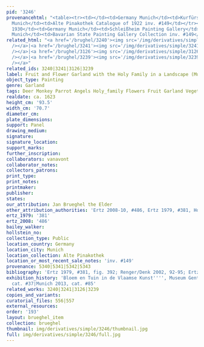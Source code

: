 ```yaml
---
pid: '3246'
provenancehtml: "<table><tr><td></td><td>Germany Munich</td><td>Kurfürstlichen Galerie</td></tr><tr><td>1922</td><td>Germany
  Munich</td><td>Alte Pinakothek Catalogue of 1922 inv. #149</td></tr><tr><td>After
  1930</td><td>Germany Munich</td><td>Schleißheim Painting Gallery</td></tr><tr><td></td><td>Germany
  Munich</td><td>Bavarian State Painting Gallery Collection inv. #149</td></tr></table>"
related_html: "<a href='/brughel/3240'><img src='/img/derivatives/simple/3240/thumbnail.jpg'
  /></a>|<a href='/brughel/3241'><img src='/img/derivatives/simple/3241/thumbnail.jpg'
  /></a>|<a href='/brughel/3126'><img src='/img/derivatives/simple/3126/thumbnail.jpg'
  /></a>|<a href='/brughel/3239'><img src='/img/derivatives/simple/3239/thumbnail.jpg'
  /></a>"
related_ids: 3240|3241|3126|3239
label: Fruit and Flower Garland with the Holy Family in a Landscape (Munich)
object_type: Painting
genre: Garland
tags: Deer Monkey Parrot Angels Holy_family Flowers Fruit Garland Vegetables
realdate: ca. 1623
height_cm: '93.5'
width_cm: '70.7'
diameter_cm:
plate_dimensions:
support: Panel
drawing_medium:
signature:
signature_location:
support_marks:
further_inscription:
collaborators: vanavont
collaborator_notes:
collectors_patrons:
print_type:
print_notes:
printmaker:
publisher:
states:
our_attribution: Jan Brueghel the Elder
other_attribution_authorities: 'Ertz 2008-10, #486, Ertz 1979, #381, Honig database'
ertz_1979: '381'
ertz_2008: '486'
bailey_walker:
hollstein_no:
collection_type: Public
location_country: Germany
location_city: Munich
location_collection: Alte Pinakothek
location_or_most_recent_sale_notes: 'inv. #149'
provenance: 5340|5341|5342|5343
bibliography: 'Ertz 1979, #381, fig. 392; Renger/Denk 2002, 92-95; Ertz 2008-10, #486'
exhibition_history: 'Bloem en Tuin in de Vlaamse Kunst'''', Museum Gent, April 1960,
  cat. #37|Munich 2013, cat. #85'
related_works: 3240|3241|3126|3239
copies_and_variants:
curatorial_files: 556|557
external_resources:
order: '193'
layout: brueghel_item
collection: brueghel
thumbnail: img/derivatives/simple/3246/thumbnail.jpg
full: img/derivatives/simple/3246/full.jpg
---
```

